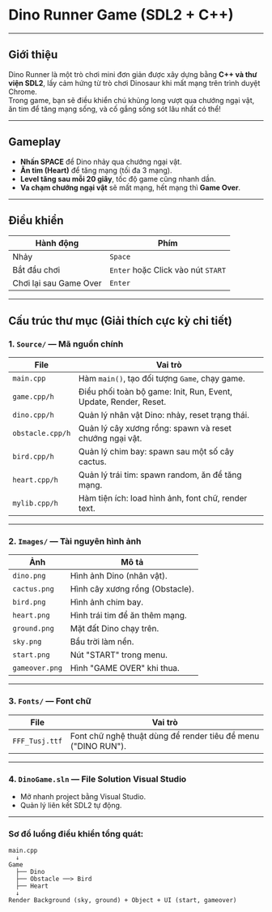 #  Dino Runner Game (SDL2 + C++)

---

##  Giới thiệu

Dino Runner là một trò chơi mini đơn giản được xây dựng bằng **C++ và thư viện SDL2**, lấy cảm hứng từ trò chơi Dinosaur khi mất mạng trên trình duyệt Chrome.  
Trong game, bạn sẽ điều khiển chú khủng long vượt qua chướng ngại vật, ăn tim để tăng mạng sống, và cố gắng sống sót lâu nhất có thể!

---

##  Gameplay

- **Nhấn SPACE** để Dino nhảy qua chướng ngại vật.
- **Ăn tim (Heart)** để tăng mạng (tối đa 3 mạng).
- **Level tăng sau mỗi 20 giây**, tốc độ game cũng nhanh dần.
- **Va chạm chướng ngại vật** sẽ mất mạng, hết mạng thì **Game Over**.

---

##  Điều khiển

| Hành động             | Phím |
|------------------------|------|
| Nhảy                  | `Space` |
| Bắt đầu chơi          | `Enter` hoặc Click vào nút `START` |
| Chơi lại sau Game Over | `Enter` |

---

##  Cấu trúc thư mục (Giải thích cực kỳ chi tiết)

###  1. `Source/` — **Mã nguồn chính**

| File                 | Vai trò |
|----------------------|---------|
| `main.cpp`           | Hàm `main()`, tạo đối tượng `Game`, chạy game. |
| `game.cpp/h`         | Điều phối toàn bộ game: Init, Run, Event, Update, Render, Reset. |
| `dino.cpp/h`         | Quản lý nhân vật Dino: nhảy, reset trạng thái. |
| `obstacle.cpp/h`     | Quản lý cây xương rồng: spawn và reset chướng ngại vật. |
| `bird.cpp/h`         | Quản lý chim bay: spawn sau một số cây cactus. |
| `heart.cpp/h`        | Quản lý trái tim: spawn random, ăn để tăng mạng. |
| `mylib.cpp/h`        | Hàm tiện ích: load hình ảnh, font chữ, render text. |

---

###  2. `Images/` — **Tài nguyên hình ảnh**

| Ảnh            | Mô tả |
|-----------------|------|
| `dino.png`      | Hình ảnh Dino (nhân vật). |
| `cactus.png`    | Hình cây xương rồng (Obstacle). |
| `bird.png`      | Hình ảnh chim bay. |
| `heart.png`     | Hình trái tim để ăn thêm mạng. |
| `ground.png`    | Mặt đất Dino chạy trên. |
| `sky.png`       | Bầu trời làm nền. |
| `start.png`     | Nút "START" trong menu. |
| `gameover.png`  | Hình "GAME OVER" khi thua. |

---

###  3. `Fonts/` — **Font chữ**

| File            | Vai trò |
|-----------------|---------|
| `FFF_Tusj.ttf`  | Font chữ nghệ thuật dùng để render tiêu đề menu ("DINO RUN"). |

---

###  4. `DinoGame.sln` — **File Solution Visual Studio**

- Mở nhanh project bằng Visual Studio.
- Quản lý liên kết SDL2 tự động.

---

###  Sơ đồ luồng điều khiển tổng quát:

```plaintext
main.cpp
  ↓
Game
  ├── Dino
  ├── Obstacle ──> Bird
  ├── Heart
  ↓
Render Background (sky, ground) + Object + UI (start, gameover)
